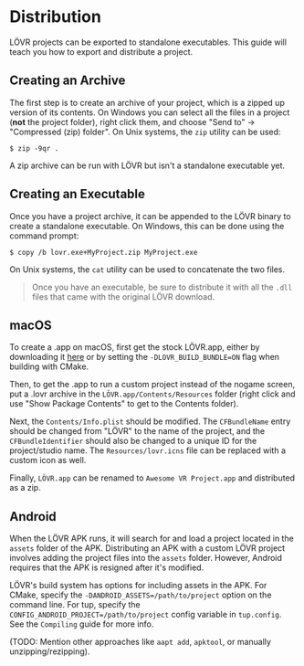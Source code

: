 Distribution
===

LÖVR projects can be exported to standalone executables.  This guide will teach you how to export
and distribute a project.

Creating an Archive
---

The first step is to create an archive of your project, which is a zipped up version of its
contents.  On Windows you can select all the files in a project (**not** the project folder), right
click them, and choose "Send to" -> "Compressed (zip) folder".  On Unix systems, the `zip` utility
can be used:

    $ zip -9qr .

A zip archive can be run with LÖVR but isn't a standalone executable yet.

Creating an Executable
---

Once you have a project archive, it can be appended to the LÖVR binary to create a standalone
executable.  On Windows, this can be done using the command prompt:

    $ copy /b lovr.exe+MyProject.zip MyProject.exe

On Unix systems, the `cat` utility can be used to concatenate the two files.

> Once you have an executable, be sure to distribute it with all the `.dll` files that came with the
original LÖVR download.

macOS
---

To create a .app on macOS, first get the stock LÖVR.app, either by downloading it
[here](https://lovr.org/download/mac) or by setting the `-DLOVR_BUILD_BUNDLE=ON` flag when building
with CMake.

Then, to get the .app to run a custom project instead of the nogame screen, put a .lovr archive in
the `LÖVR.app/Contents/Resources` folder (right click and use "Show Package Contents" to get to the
Contents folder).

Next, the `Contents/Info.plist` should be modified.  The `CFBundleName` entry should be changed from
"LÖVR" to the name of the project, and the `CFBundleIdentifier` should also be changed to a unique
ID for the project/studio name.  The `Resources/lovr.icns` file can be replaced with a custom icon
as well.

Finally, `LÖVR.app` can be renamed to `Awesome VR Project.app` and distributed as a zip.

Android
---

When the LÖVR APK runs, it will search for and load a project located in the `assets` folder of the
APK.  Distributing an APK with a custom LÖVR project involves adding the project files into the
`assets` folder.  However, Android requires that the APK is resigned after it's modified.

LÖVR's build system has options for including assets in the APK.  For CMake, specify the
`-DANDROID_ASSETS=/path/to/project` option on the command line.  For tup, specify the
`CONFIG_ANDROID_PROJECT=/path/to/project` config variable in `tup.config`.  See the `Compiling`
guide for more info.

(TODO: Mention other approaches like `aapt add`, `apktool`, or manually unzipping/rezipping).
